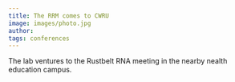 ```yaml
---
title: The RRM comes to CWRU
image: images/photo.jpg
author:
tags: conferences
---
```


The lab ventures to the Rustbelt RNA meeting in the nearby nealth education campus.